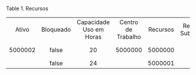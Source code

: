 <div id="d133757e1" class="table">

<div class="table-title">

Table 1. Recursos

</div>

<div class="table-contents">

|         |           |                         |                    |          |                    |                 |                   |           |           |                 |                |
| :-----: | :-------: | :---------------------: | :----------------: | :------: | :----------------: | :-------------: | :---------------: | :-------: | :-------: | :-------------: | :------------: |
|  Ativo  | Bloqueado | Capacidade Uso em Horas | Centro de Trabalho | Recursos | Recurso Substituto | Tipo do Recurso | Ultima Manutenção | Descrição |   Nome    | Centro de Custo | Chave de Busca |
| 5000002 |   false   |           20            |      5000000       | 5000000  |                    |       ME        |                   |           | Maquina 1 |                 |    1000000     |
|         |   false   |           24            |                    | 5000001  |                    |       ME        |                   |           |   Teste   |                 |    1000001     |

</div>

</div>
